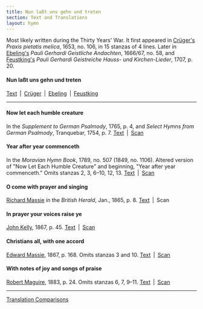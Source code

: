 ```yaml
---
title: Nun laßt uns gehn und treten
section: Text and Translations
layout: hymn
---
```

Most likely written during the Thirty Years' War. It first appeared in [Crüger's](/authors/crüger) *Praxis pietatis melica*, 1653, no. 106, in 15 stanzas of 4 lines. Later in [Ebeling's](/authors/ebeling) *Pauli Gerhardi Geistliche Andachten*, 1666/67, no. 58, and [Feustking's](/authors/feustking) *Pauli Gerhardi Geistreiche Hauss- und Kirchen-Lieder*, 1707, p. 20.

#### Nun laßt uns gehn und treten

[Text](/hymns/010/text/gerhardt) \| [Crüger](/hymns/010/scans/010-crüger.pdf) \| [Ebeling](/hymns/010/scans/010-ebeling.pdf) \| [Feustking](/hymns/010/scans/010-feustking.pdf)  

---

#### Now let each humble creature

In the *Supplement to German Psalmody*, 1765, p. 4, and *Select Hymns from German Psalmody*, Tranquebar, 1754, p. 7. [Text](/hymns/010/text/anonymous_1) \| [Scan](/hymns/010/scans/010-anonymous-1.pdf)

#### Year after year commenceth

In the *Moravian Hymn Book*, 1789, no. 507 (1849, no. 1106). Altered version of "Now Let Each Humble Creature" and beginning, "Year after year commenceth." Omits stanzas 2, 3, 6–10, 12, 13.  [Text](/hymns/010/text/anonymous_2) \| [Scan](/hymns/010/scans/010-anonymous-2.pdf)

#### O come with prayer and singing

[Richard Massie](/authors/massie_r) in the *British Herald*, Jan., 1865, p. 8. [Text](/hymns/010/text/massie_r) \| Scan

#### In prayer your voices raise ye

[John Kelly](/authors/kelly), 1867, p. 45. [Text](/hymns/010/text/kelly) \| [Scan](/hymns/010/scans/010-kelly.pdf)

#### Christians all, with one accord

[Edward Massie](/authors/massie_e), 1867, p. 168. Omits stanzas 3 and 10. [Text](/hymns/010/text/massie_e) \| [Scan](/hymns/010/scans/010-massie_e.pdf)

#### With notes of joy and songs of praise

[Robert Maguire](/authors/maguire), 1883, p. 24. Omits stanzas 6, 7, 9–11. [Text](/hymns/010/text/maguire) \| [Scan](/hymns/010/scans/010-maguire.pdf)

---

<span class="button">[Translation Comparisons](/hymns/010/text/comparison)</span>